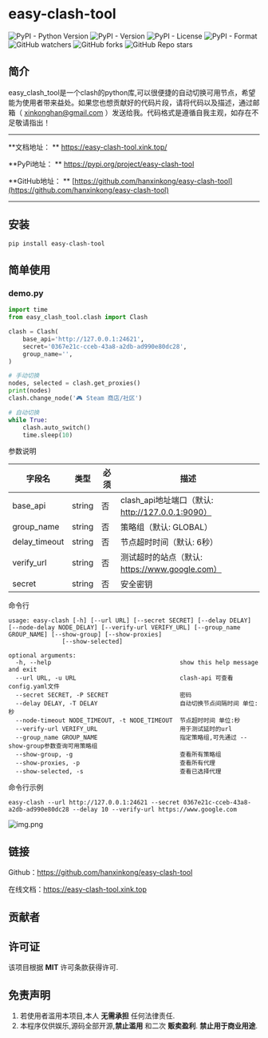 # easy-clash-tool

![PyPI - Python Version](https://img.shields.io/pypi/pyversions/easy-clash-tool)
![PyPI - Version](https://img.shields.io/pypi/v/easy-clash-tool)
![PyPI - License](https://img.shields.io/pypi/l/easy-clash-tool)
![PyPI - Format](https://img.shields.io/pypi/format/easy-clash-tool)
![GitHub watchers](https://img.shields.io/github/watchers/hanxinkong/easy-clash-tool)
![GitHub forks](https://img.shields.io/github/forks/hanxinkong/easy-clash-tool)
![GitHub Repo stars](https://img.shields.io/github/stars/hanxinkong/easy-clash-tool)

## 简介

easy_clash_tool是一个clash的python库,可以很便捷的自动切换可用节点，希望能为使用者带来益处。如果您也想贡献好的代码片段，请将代码以及描述，通过邮箱（ [xinkonghan@gmail.com](mailto:hanxinkong<xinkonghan@gmail.com>)
）发送给我。代码格式是遵循自我主观，如存在不足敬请指出！

----
**文档地址：
** <a href="https://easy-clash-tool.xink.top/" target="_blank">https://easy-clash-tool.xink.top/ </a>

**PyPi地址：
** <a href="https://pypi.org/project/easy-clash-tool" target="_blank">https://pypi.org/project/easy-clash-tool </a>

**GitHub地址：
** [https://github.com/hanxinkong/easy-clash-tool](https://github.com/hanxinkong/easy-clash-tool)

----

## 安装

<div class="termy">

```console
pip install easy-clash-tool
```

</div>

## 简单使用

### demo.py

```python
import time
from easy_clash_tool.clash import Clash

clash = Clash(
    base_api='http://127.0.0.1:24621',
    secret='0367e21c-cceb-43a8-a2db-ad990e80dc28',
    group_name='',
)

# 手动切换
nodes, selected = clash.get_proxies()
print(nodes)
clash.change_node('🎮 Steam 商店/社区')

# 自动切换
while True:
    clash.auto_switch()
    time.sleep(10)

```

参数说明

| 字段名           | 类型     | 必须 | 描述                                       |
|---------------|--------|----|------------------------------------------|
| base_api      | string | 否  | clash_api地址端口（默认: http://127.0.0.1:9090） |
| group_name    | string | 否  | 策略组（默认: GLOBAL）                          |
| delay_timeout | string | 否  | 节点超时时间（默认: 6秒）                           |
| verify_url    | string | 否  | 测试超时的站点（默认: https://www.google.com）      |
| secret        | string | 否  | 安全密钥                                     |

命令行

```shell
usage: easy-clash [-h] [--url URL] [--secret SECRET] [--delay DELAY] [--node-delay NODE_DELAY] [--verify-url VERIFY_URL] [--group_name GROUP_NAME] [--show-group] [--show-proxies]
               [--show-selected]

optional arguments:
  -h, --help                                    show this help message and exit
  --url URL, -u URL                             clash-api 可查看config.yaml文件
  --secret SECRET, -P SECRET                    密码
  --delay DELAY, -T DELAY                       自动切换节点间隔时间 单位:秒
  --node-timeout NODE_TIMEOUT, -t NODE_TIMEOUT  节点超时时间 单位:秒
  --verify-url VERIFY_URL                       用于测试延时的url
  --group_name GROUP_NAME                       指定策略组,可先通过 --show-group参数查询可用策略组
  --show-group, -g                              查看所有策略组
  --show-proxies, -p                            查看所有代理
  --show-selected, -s                           查看已选择代理
```

命令行示例

```shell
easy-clash --url http://127.0.0.1:24621 --secret 0367e21c-cceb-43a8-a2db-ad990e80dc28 --delay 10 --verify-url https://www.google.com
```

![img.png](res%2Fimg.png)

## 链接

Github：https://github.com/hanxinkong/easy-clash-tool

在线文档：https://easy-clash-tool.xink.top

## 贡献者

## 许可证

该项目根据 **MIT** 许可条款获得许可.

## 免责声明

1. 若使用者滥用本项目,本人 **无需承担** 任何法律责任.
2. 本程序仅供娱乐,源码全部开源,**禁止滥用** 和二次 **贩卖盈利**.  **禁止用于商业用途**.
